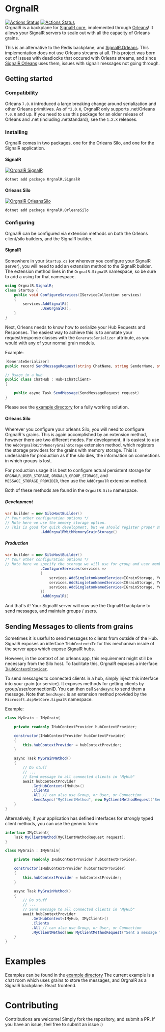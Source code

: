 # OrgnalR

[![Actions Status](https://github.com/LiamMorrow/OrgnalR/workflows/build/badge.svg)](https://github.com/LiamMorrow/OrgnalR/actions)
[![Actions Status](https://github.com/LiamMorrow/OrgnalR/workflows/test/badge.svg)](https://github.com/LiamMorrow/OrgnalR/actions)  
OrgnalR is a backplane for [SignalR core](https://github.com/aspnet/AspNetCore/tree/master/src/SignalR), implemented through [Orleans](https://github.com/dotnet/orleans)!
It allows your SignalR servers to scale out with all the capacity of Orleans grains.

This is an alternative to the Redis backplane, and [SignalR.Orleans](https://github.com/OrleansContrib/SignalR.Orleans). This implementation does not use Orleans streams at all. This project was born out of issues with deadlocks that occured with Orleans streams, and since [SignalR.Orleans](https://github.com/OrleansContrib/SignalR.Orleans) uses them, issues with signalr messages not going through.

## Getting started
### Compatibility
Orleans `7.0.0` introduced a large breaking change around serialization and other Orleans primitives.  As of `^2.0.0`, OrgnalR only supports .net/Orleans `7.0.0` and up.  If you need to use this package for an older release of Orleans and .net (including .netstandard), see the `1.X.X` releases.

### Installing

OrgnalR comes in two packages, one for the Orleans Silo, and one for the SignalR application.

#### SignalR

<a href="https://www.nuget.org/packages/OrgnalR.Signalr">![OrgnalR SignalR](https://img.shields.io/nuget/v/OrgnalR.SignalR?logo=SignalR)</a>

```
dotnet add package OrgnalR.SignalR
```

#### Orleans Silo

<a href="https://www.nuget.org/packages/OrgnalR.OrleansSilo">![OrgnalR OrleansSilo](https://img.shields.io/nuget/v/OrgnalR.OrleansSilo?logo=OrleansSilo)</a>

```
dotnet add package OrgnalR.OrleansSilo
```

### Configuring

OrgnalR can be configured via extension methods on both the Orleans client/silo builders, and the SignalR builder.

#### SignalR

Somewhere in your `Startup.cs` (or wherever you configure your SignalR server), you will need to add an extension method to the SignalR builder. The extension method lives in the `OrgnalR.SignalR` namespace, so be sure to add a using for that namespace.

```c#
using OrgnalR.SignalR;
class Startup {
    public void ConfigureServices(IServiceCollection services)
    {
        services.AddSignalR()
                .UseOrgnalR();
    }
}
```

Next, Orleans needs to know how to serialize your Hub Requests and Responses.
The easiest way to achieve this is to annotate your request/response classes with the `GenerateSerializer` attribute, as you would with any of your normal grain models.

Example:

```c#
[GenerateSerializer]
public record SendMessageRequest(string ChatName, string SenderName, string Message);

// Usage in a hub
public class ChatHub : Hub<IChatClient>
{

    public async Task SendMessage(SendMessageRequest request)
}
```

Please see the [example directory](example) for a fully working solution.

#### Orleans Silo

Wherever you configure your orleans Silo, you will need to configure OrgnalR's grains. This is again accomplished by an extension method, however there are two different modes. For development, it is easiest to use the `AddOrgnalRWithMemoryGrainStorage` extension method, which registers the storage providers for the grains with memory storage. This is undesirable for production as if the silo dies, the information on connections in which groups is lost.

For production usage it is best to configure actual persistent storage for `ORGNALR_USER_STORAGE`, `ORGNALR_GROUP_STORAGE`, and `MESSAGE_STORAGE_PROVIDER`, then use the `AddOrgnalR` extension method.

Both of these methods are found in the `OrgnalR.Silo` namespace.

##### Development

```c#
var builder = new SiloHostBuilder()
/* Your other configuration options */
// Note here we use the memory storage option.
// This is good for quick development, but we should register proper storage for production
                .AddOrgnalRWithMemoryGrainStorage()
```

##### Production

```c#
var builder = new SiloHostBuilder()
/* Your other configuration options */
// Note here we specify the storage we will use for group and user membership
                .ConfigureServices(services =>
                {
                    services.AddSingletonNamedService<IGrainStorage, YourStorageProvider>(Extensions.USER_STORAGE_PROVIDER);
                    services.AddSingletonNamedService<IGrainStorage, YourStorageProvider>(Extensions.GROUP_STORAGE_PROVIDER);
                    services.AddSingletonNamedService<IGrainStorage, YourStorageProvider>(Extensions.MESSAGE_STORAGE_PROVIDER);
                })
                .AddOrgnalR()
```

And that's it! Your SignalR server will now use the OrgnalR backplane to send messages, and maintain groups / users.

## Sending Messages to clients from grains

Sometimes it is useful to send messages to clients from outside of the Hub. SignalR exposes an interface `IHubContext<T>` for this mechanism inside of the server apps which expose SignalR hubs.

However, in the context of an orleans app, this requirement might still be necessary from the Silo host. To facilitate this, OrgnalR exposes a interface: [`IHubContextProvider`](/src/OrgnalR.Core/Provider/HubContextProvider.cs).

To send messages to connected clients in a hub, simply inject this interface into your grain (or service).
It exposes methods for getting clients by group/user/connectionID. You can then call `SendAsync` to send them a message.
Note that `SendAsync` is an extension method provided by the `Microsoft.AspNetCore.SignalR` namespace.

Example:

```csharp
class MyGrain : IMyGrain{

    private readonly IHubContextProvider hubContextProvider;

    constructor(IHubContextProvider hubContextProvider)
    {
        this.hubContextProvider = hubContextProvider;
    }

    async Task MyGrainMethod()
    {
        // Do stuff
        // ...
        // Send message to all connected clients in "MyHub"
        await hubContextProvider
            .GetHubContext<IMyHub>()
            .Clients
            .All // can also use Group, or User, or Connection
            .SendAsync("MyClientMethod", new MyClientMethodRequest("Sent a message from a grain!"));
    }
}
```

Alternatively, if your application has defined interfaces for strongly typed client methods, you can use the generic form:

```csharp
interface IMyClient{
    Task MyClientMethod(MyClientMethodRequest request);
}

class MyGrain : IMyGrain{

    private readonly IHubContextProvider hubContextProvider;

    constructor(IHubContextProvider hubContextProvider)
    {
        this.hubContextProvider = hubContextProvider;
    }

    async Task MyGrainMethod()
    {
        // Do stuff
        // ...
        // Send message to all connected clients in "MyHub"
        await hubContextProvider
            .GetHubContext<IMyHub, IMyClient>()
            .Clients
            .All // can also use Group, or User, or Connection
            .MyClientMethod(new MyClientMethodRequest("Sent a message from a grain!"));
    }
}
```

# Examples

Examples can be found in the [example directory](example)
The current example is a chat room which uses grains to store the messages, and OrgnalR as a SignalR backplane. React frontend.

# Contributing

Contributions are welcome! Simply fork the repository, and submit a PR. If you have an issue, feel free to submit an issue :)
